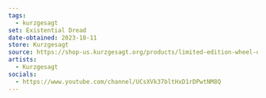 ```yaml
---
tags:
  - kurzgesagt
set: Existential Dread
date-obtained: 2023-10-11
store: Kurzgesagt
source: https://shop-us.kurzgesagt.org/products/limited-edition-wheel-of-fear-pin
artists:
  - Kurzgesagt
socials:
  - https://www.youtube.com/channel/UCsXVk37bltHxD1rDPwtNM8Q
---
```

